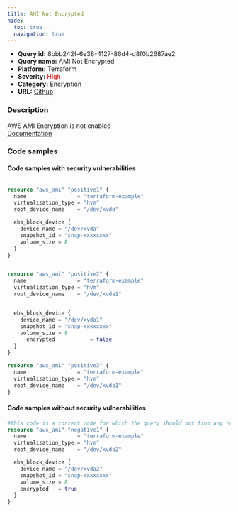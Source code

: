 ```yaml
---
title: AMI Not Encrypted
hide:
  toc: true
  navigation: true
---
```


<style>
  .highlight .hll {
    background-color: #ff171742;
  }
  .md-content {
    max-width: 1100px;
    margin: 0 auto;
  }
</style>

-   **Query id:** 8bbb242f-6e38-4127-86d4-d8f0b2687ae2
-   **Query name:** AMI Not Encrypted
-   **Platform:** Terraform
-   **Severity:** <span style="color:#C00">High</span>
-   **Category:** Encryption
-   **URL:** [Github](https://github.com/Checkmarx/kics/tree/master/assets/queries/terraform/aws/ami_not_encrypted)

### Description
AWS AMI Encryption is not enabled<br>
[Documentation](https://registry.terraform.io/providers/hashicorp/aws/latest/docs/data-sources/ami)

### Code samples
#### Code samples with security vulnerabilities
```tf title="Positive test num. 1 - tf file" hl_lines="25 29 7"

resource "aws_ami" "positive1" {
  name                = "terraform-example"
  virtualization_type = "hvm"
  root_device_name    = "/dev/xvda"

  ebs_block_device {
    device_name = "/dev/xvda"
    snapshot_id = "snap-xxxxxxxx"
    volume_size = 8
  }
}


resource "aws_ami" "positive2" {
  name                = "terraform-example"
  virtualization_type = "hvm"
  root_device_name    = "/dev/xvda1"


  ebs_block_device {
    device_name = "/dev/xvda1"
    snapshot_id = "snap-xxxxxxxx"
    volume_size = 8
	  encrypted			  = false
  }
}

resource "aws_ami" "positive3" {
  name                = "terraform-example"
  virtualization_type = "hvm"
  root_device_name    = "/dev/xvda1"
}

```


#### Code samples without security vulnerabilities
```tf title="Negative test num. 1 - tf file"
#this code is a correct code for which the query should not find any result
resource "aws_ami" "negative1" {
  name                = "terraform-example"
  virtualization_type = "hvm"
  root_device_name    = "/dev/xvda2"

  ebs_block_device {
    device_name = "/dev/xvda2"
    snapshot_id = "snap-xxxxxxxx"
    volume_size = 8
	encrypted   = true
  }
}
```
